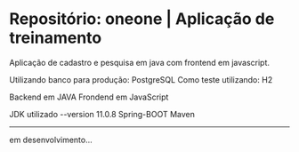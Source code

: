 # Repositório: oneone | Aplicação de treinamento

Aplicação de cadastro e pesquisa em java com frontend em javascript.

Utilizando banco para produção: PostgreSQL
Como teste utilizando: H2

Backend em JAVA
Frondend em JavaScript

JDK utilizado --version 11.0.8
Spring-BOOT
Maven

----------------------------------------------------------------------
em desenvolvimento...

